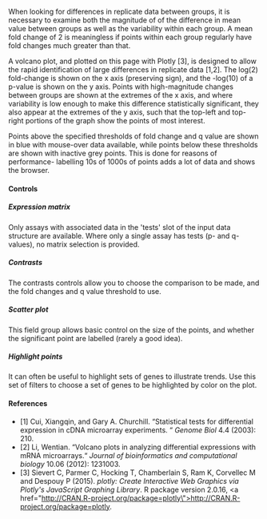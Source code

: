 When looking for differences in replicate data between groups, it is necessary to examine both the magnitude of of the difference in mean value between groups as well as the variability within each group. A mean fold change of 2 is meaningless if points within each group regularly have fold changes much greater than that.

A volcano plot, and plotted on this page with Plotly [3], is designed to allow the rapid identification of large differences in replicate data [1,2]. The log(2) fold-change is shown on the x axis (preserving sign), and the -log(10) of a p-value is shown on the y axis. Points with high-magnitude changes between groups are shown at the extremes of the x axis, and where variability is low enough to make this difference statistically significant, they also appear at the extremes of the y axis, such that the top-left and top-right portions of the graph show the points of most interest. 

Points above the specified thresholds of fold change and q value are shown in blue with mouse-over data available, while points below these thresholds are shown with inactive grey points. This is done for reasons of performance- labelling 10s of 1000s of points adds a lot of data and shows the browser.

#### Controls

##### Expression matrix

Only assays with associated data in the 'tests' slot of the input data structure are available. Where only a single assay has tests (p- and q- values), no matrix selection is provided.

##### Contrasts

The contrasts controls allow you to choose the comparison to be made, and the fold changes and q value threshold to use. 

##### Scatter plot

This field group allows basic control on the size of the points, and whether the significant point are labelled (rarely a good idea).

##### Highlight points

It can often be useful to highlight sets of genes to illustrate trends. Use this set of filters to choose a set of genes to be highlighted by color on the plot.

#### References

* [1] Cui, Xiangqin, and Gary A. Churchill.  &ldquo;Statistical tests for differential expression in cDNA microarray experiments. &ldquo; <em>Genome Biol</em> 4.4 (2003): 210.
* [2] Li, Wentian. &ldquo;Volcano plots in analyzing differential expressions with mRNA microarrays.&ldquo; <em>Journal of bioinformatics and computational biology</em> 10.06 (2012): 1231003.
* [3] Sievert C, Parmer C, Hocking T, Chamberlain S, Ram K, Corvellec M and Despouy P (2015). <em>plotly: Create Interactive Web Graphics via Plotly's JavaScript Graphing Library</em>. R package version 2.0.16, <a href=\"http://CRAN.R-project.org/package=plotly\">http://CRAN.R-project.org/package=plotly</a>.
